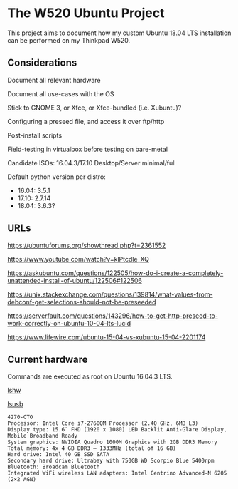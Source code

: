 # The W520 Ubuntu Project

This project aims to document how my custom Ubuntu 18.04 LTS installation can be performed on my Thinkpad W520.

## Considerations

Document all relevant hardware

Document all use-cases with the OS

Stick to GNOME 3, or Xfce, or Xfce-bundled (i.e. Xubuntu)?

Configuring a preseed file, and access it over ftp/http

Post-install scripts

Field-testing in virtualbox before testing on bare-metal

Candidate ISOs: 16.04.3/17.10 Desktop/Server minimal/full

Default python version per distro:
- 16.04: 3.5.1
- 17.10: 2.7.14
- 18.04: 3.6.3?

## URLs

https://ubuntuforums.org/showthread.php?t=2361552

https://www.youtube.com/watch?v=klPtcdle_XQ

https://askubuntu.com/questions/122505/how-do-i-create-a-completely-unattended-install-of-ubuntu/122506#122506

https://unix.stackexchange.com/questions/139814/what-values-from-debconf-get-selections-should-not-be-preseeded

https://serverfault.com/questions/143296/how-to-get-http-preseed-to-work-correctly-on-ubuntu-10-04-lts-lucid

https://www.lifewire.com/ubuntu-15-04-vs-xubuntu-15-04-2201174

## Current hardware

Commands are executed as root on Ubuntu 16.04.3 LTS.

[lshw](lshw-16.04.3.txt)

[lsusb](lsusb-16.04.3.txt)

```
4270-CTO
Processor: Intel Core i7-2760QM Processor (2.40 GHz, 6MB L3)
Display type: 15.6″ FHD (1920 x 1080) LED Backlit Anti-Glare Display, Mobile Broadband Ready
System graphics: NVIDIA Quadro 1000M Graphics with 2GB DDR3 Memory
Total memory: 4x 4 GB DDR3 – 1333MHz (total of 16 GB)
Hard drive: Intel 40 GB SSD SATA
Secondary hard drive: Ultrabay with 750GB WD Scorpio Blue 5400rpm
Bluetooth: Broadcam Bluetooth
Integrated WiFi wireless LAN adapters: Intel Centrino Advanced-N 6205 (2×2 AGN)
```
